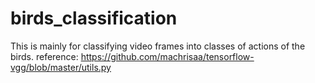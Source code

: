 # birds_classification
This is mainly for classifying video frames into classes of actions of the birds.
reference: https://github.com/machrisaa/tensorflow-vgg/blob/master/utils.py
